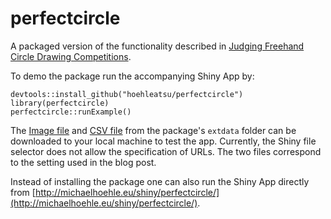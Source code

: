 # perfectcircle

A packaged version of the functionality described in [Judging Freehand Circle Drawing Competitions](http://staff.math.su.se/hoehle/blog/2018/07/31/circle.html).

To demo the package run the accompanying Shiny App by:

    devtools::install_github("hoehleatsu/perfectcircle")
    library(perfectcircle)
    perfectcircle::runExample()

The [Image file](https://raw.githubusercontent.com/hoehleatsu/perfectcircle/master/inst/extdata/AlexOverwijk.jpg) and [CSV file](https://raw.githubusercontent.com/hoehleatsu/perfectcircle/master/inst/extdata/AlexOverwijk.csv) from the package's `extdata` folder can be downloaded to your local machine to test the app. Currently, the Shiny file selector does not allow the specification of URLs. The two files correspond to the setting used in the blog post.

Instead of installing the package one can also run the Shiny App directly from
[http://michaelhoehle.eu/shiny/perfectcircle/](http://michaelhoehle.eu/shiny/perfectcircle/).
